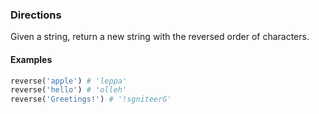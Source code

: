 ### Directions

Given a string, return a new string with the reversed order of characters.

#### Examples

``` python
reverse('apple') # 'leppa'
reverse('hello') # 'olleh'
reverse('Greetings!') # '!sgniteerG'
```